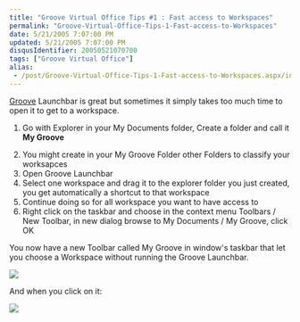 ```yaml
---
title: "Groove Virtual Office Tips #1 : Fast access to Workspaces"
permalink: "Groove-Virtual-Office-Tips-1-Fast-access-to-Workspaces"
date: 5/21/2005 7:07:00 PM
updated: 5/21/2005 7:07:00 PM
disqusIdentifier: 20050521070700
tags: ["Groove Virtual Office"]
alias:
 - /post/Groove-Virtual-Office-Tips-1-Fast-access-to-Workspaces.aspx/index.html
---
```

[Groove](http://www.groove.net/) Launchbar is great but sometimes 
it simply takes too much time to open it to get to a workspace. 

1.  Go with Explorer in your My Documents folder, Create a folder and call it 
    **My Groove**
<!-- more -->
2.  You might create in your My Groove Folder other Folders to classify your 
  worksapces
3.  Open Groove Launchbar
4.  Select one workspace and drag it to the explorer folder you just created, 
  you get automatically a shortcut to that workspace
5.  Continue doing so for all workspace you want to have access to
6.  Right click on the taskbar and choose in the context menu Toolbars / New 
  Toolbar, in new dialog browse to My Documents / My Groove, click OK


You now have a new Toolbar called My Groove in window's taskbar that let you 
choose a Workspace without running the Groove Launchbar.

![](http://membres.lycos.fr/lkempe//groovetips01_00.jpg)

And when you click on it:

![](http://membres.lycos.fr/lkempe//groovetips01.jpg)
